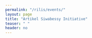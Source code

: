 ```yaml
---
permalink: "/rilis/events/"
layout: page
title: "Artikel Siwabessy Initiative"
teaser: " "
header: no
---
```


